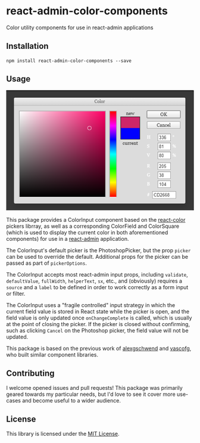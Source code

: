 # react-admin-color-components

Color utility components for use in react-admin applications

## Installation

```
npm install react-admin-color-components --save
```

## Usage

![colorpicker.PNG](assets/colorpicker.PNG)

This package provides a ColorInput component based on the [react-color](https://www.npmjs.com/package/react-color) pickers librray, as well as a corresponding ColorField and ColorSquare (which is used to display the current color in both aforementioned components) for use in a [react-admin](https://marmelab.com/react-admin/) application.

The ColorInput's default picker is the PhotoshopPicker, but the prop `picker` can be used to override the default. Additional props for the picker can be passed as part of `pickerOptions`.

The ColorInput accepts most react-admin input props, including `validate`, `defaultValue`, `fullWidth`, `helperText`, `sx`, etc., and (obviously) requires a `source` and a `label` to be defined in order to work correctly as a form input or filter.

The ColorInput uses a "fragile controlled" input strategy in which the current field value is stored in React state while the picker is open, and the field value is only updated once `onChangeComplete` is called, which is usually at the point of closing the picker. If the picker is closed without confirming, such as clicking `Cancel` on the Photoshop picker, the field value will not be updated.

This package is based on the previous work of [alexgschwend](https://github.com/alexgschwend) and [vascofg](https://github.com/vascofg), who built similar component libraries.

## Contributing

I welcome opened issues and pull requests! This package was primarily geared towards my particular needs, but I'd love to see it cover more use-cases and become useful to a wider audience.

## License

This library is licensed under the [MIT License](LICENSE).
